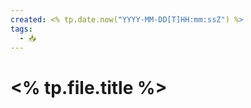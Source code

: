 ```yaml
---
created: <% tp.date.now("YYYY-MM-DD[T]HH:mm:ssZ") %>
tags:
  - 📥
---
```


# <% tp.file.title %>
